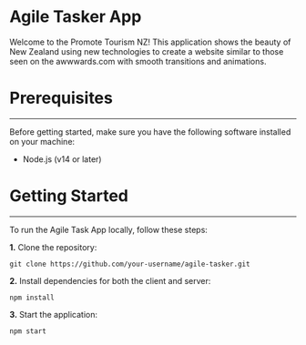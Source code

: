 # Agile Tasker App

Welcome to the Promote Tourism NZ! This application shows the beauty of New Zealand using new technologies to create a website similar to those seen on the awwwards.com with smooth transitions and animations.

# Prerequisites

---

Before getting started, make sure you have the following software installed on your machine:

- Node.js (v14 or later)

# Getting Started

---

To run the Agile Task App locally, follow these steps:

**1.** Clone the repository:

    git clone https://github.com/your-username/agile-tasker.git

**2.** Install dependencies for both the client and server:

    npm install

**3.** Start the application:

    npm start
